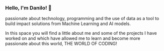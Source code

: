 ### Hello, I'm Danilo! 👋
passionate about technology, programming and the use of data as a tool to build impact solutions from Machine Learning and AI models.

In this space you will find a little about me and some of the projects I have worked on and which have allowed me to learn and become more passionate about this world, THE WORLD OF CODING!

<!--
**danilo0327/danilo0327** is a ✨ _special_ ✨ repository because its `README.md` (this file) appears on your GitHub profile.

Here are some ideas to get you started:

- 🔭 I’m currently working on ...
- 🌱 I’m currently learning ...
- 👯 I’m looking to collaborate on ...
- 🤔 I’m looking for help with ...
- 💬 Ask me about ...
- 📫 How to reach me: ...
- 😄 Pronouns: ...
- ⚡ Fun fact: ...
-->
